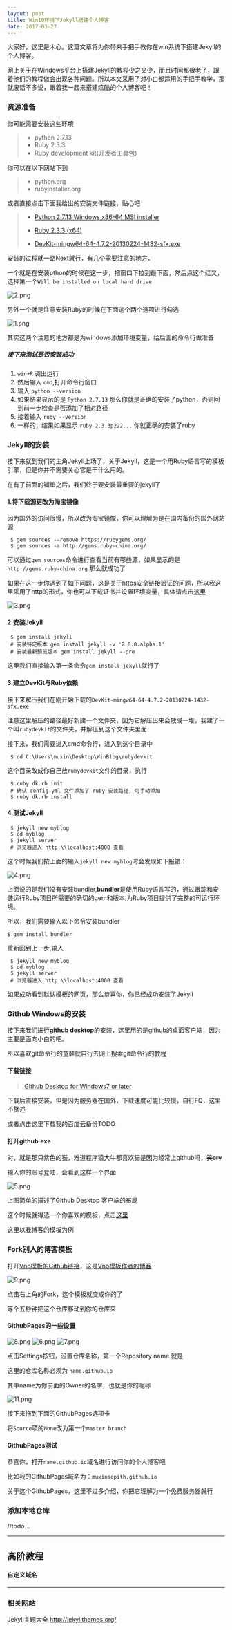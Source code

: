 ```yaml
---
layout: post
title: Win10环境下Jekyll搭建个人博客
date: 2017-03-27
---
```





大家好，这里是木心。这篇文章将为你带来手把手教你在win系统下搭建Jekyll的个人博客。



网上关于在Windows平台上搭建Jekyll的教程少之又少，而且时间都很老了，跟着他们的教程做会出现各种问题。所以本文采用了对小白都适用的手把手教学，那就废话不多说，跟着我一起来搭建炫酷的个人博客吧！



### 资源准备

你可能需要安装这些环境

> - python 2.7.13
> - Ruby 2.3.3
> - Ruby development  kit(开发者工具包)



你可以在以下网站下到

> - python.org
> - rubyinstaller.org



或者直接点击下面我给出的安装文件链接，贴心吧

> - [Python 2.7.13  Windows x86-64 MSI installer](https://www.python.org/ftp/python/2.7.13/python-2.7.13.amd64.msi)
>
>
> - [Ruby 2.3.3 (x64)](https://dl.bintray.com/oneclick/rubyinstaller/rubyinstaller-2.3.3-x64.exe)
> - [DevKit-mingw64-64-4.7.2-20130224-1432-sfx.exe](https://dl.bintray.com/oneclick/rubyinstaller/DevKit-mingw64-64-4.7.2-20130224-1432-sfx.exe)



安装的过程就一路Next就行，有几个需要注意的地方，

一个就是在安装pthon的时候在这一步，把窗口下拉到最下面，然后点这个红叉，选择第一个`Will be installed on local hard drive`


![2.png](http://upload-images.jianshu.io/upload_images/42761-e8b3fea4db3cdce7.png?imageMogr2/auto-orient/strip%7CimageView2/2/w/1240)

另外一个就是注意安装Ruby的时候在下面这个两个选项进行勾选

![1.png](http://upload-images.jianshu.io/upload_images/42761-59917bd675d85c2c.png?imageMogr2/auto-orient/strip%7CimageView2/2/w/1240)

其实这两个注意的地方都是为windows添加环境变量，给后面的命令行做准备



##### 接下来测试是否安装成功

1.  `win+R` 调出运行
2.  然后输入 `cmd`,打开命令行窗口
3.  输入 `python --version`
4.  如果结果显示的是 `Python 2.7.13` 那么你就是正确的安装了python，否则回到前一步检查是否添加了相对路径
5.  接着输入 `ruby --version`
6.  一样的，结果如果显示 `ruby 2.3.3p222...` 你就正确的安装了ruby





### Jekyll的安装

接下来就到我们的主角Jekyll上场了，关于Jekyll，这是一个用Ruby语言写的模板引擎，但是你并不需要关心它是干什么用的。

在有了前面的铺垫之后，我们终于要安装最重要的jekyll了

#### 1.将下载源更改为淘宝镜像

因为国外的访问很慢，所以改为淘宝镜像，你可以理解为是在国内备份的国外网站源

```
 $ gem sources --remove https://rubygems.org/
 $ gem sources -a http://gems.ruby-china.org/
```

可以通过`gem sources`命令进行查看当前有哪些源，如果显示的是`http://gems.ruby-china.org` 那么就成功了

如果在这一步你遇到了如下问题，这是关于https安全链接验证的问题，所以我这里采用了http的形式，你也可以下载证书并设置环境变量，具体请点击[这里](https://github.com/ruby-china/rubygems-mirror/wiki)

![3.png](http://upload-images.jianshu.io/upload_images/42761-58bd11d1c32cdc63.png?imageMogr2/auto-orient/strip%7CimageView2/2/w/1240)



#### 2.安装Jekyll

```
 $ gem install jekyll
 # 安装特定版本 gem install jekyll -v '2.0.0.alpha.1'
 # 安装最新预览版本 gem install jekyll --pre
```

这里我们直接输入第一条命令`gem install jekyll`就行了



#### 3.建立DevKit与Ruby依赖

接下来解压我们在刚开始下载的`DevKit-mingw64-64-4.7.2-20130224-1432-sfx.exe` 

注意这里解压的路径最好新建一个文件夹，因为它解压出来会散成一堆，我建了一个叫`rubydevkit`的文件夹，并解压到这个文件夹里面

接下来，我们需要进入cmd命令行，进入到这个目录中

````
 $ cd C:\Users\muxin\Desktop\WinBlog\rubydevkit
````



这个目录改成你自己放`rubydevkit`文件的目录，执行

```
 $ ruby dk.rb init
 # 确认 config.yml 文件添加了 ruby 安装路径, 可手动添加
 $ ruby dk.rb install
```



#### 4.测试Jekyll

```
 $ jekyll new myblog
 $ cd myblog
 $ jekyll server
 # 浏览器进入 http:\\localhost:4000 查看
```

这个时候我们按上面的输入`jekyll new myblog`时会发现如下报错：

![4.png](http://upload-images.jianshu.io/upload_images/42761-eae650e3c814273b.png?imageMogr2/auto-orient/strip%7CimageView2/2/w/1240)

上面说的是我们没有安装bundler,**bundler**是使用Ruby语言写的，通过跟踪和安装运行Ruby项目所需要的确切的gem和版本,为Ruby项目提供了完整的可运行环境。

所以，我们需要输入以下命令安装bundler

```
$ gem install bundler
```

重新回到上一步,输入

```
 $ jekyll new myblog
 $ cd myblog
 $ jekyll server
 # 浏览器进入 http:\\localhost:4000 查看
```

如果成功看到默认模板的网页，那么恭喜你，你已经成功安装了Jekyll



### Github Windows的安装

接下来我们进行**github desktop**的安装，这里用的是github的桌面客户端，因为主要是面向小白的吧。

所以喜欢git命令行的童鞋就自行去网上搜索git命令行的教程



#### 下载链接

> [Github Desktop for Windows7 or later](https://github-windows.s3.amazonaws.com/GitHubSetup.exe)

下载后直接安装，但是因为服务器在国外，下载速度可能比较慢，自行FQ，这里不赘述

或者点击这里下载我的百度云备份TODO



#### 打开github.exe

对，就是那只紫色的猫，难道程序猿大牛都喜欢猫是因为经常上github吗，~~笑cry~~

输入你的账号登陆，会看到这样一个界面

![5.png](http://upload-images.jianshu.io/upload_images/42761-eff8497cb9fafc92.png?imageMogr2/auto-orient/strip%7CimageView2/2/w/1240)

上图简单的描述了Github Desktop 客户端的布局

这个时候就得选一个你喜欢的模板，点击[这里](http://jekyllthemes.org/)

这里以我博客的模板为例



### Fork别人的博客模板

打开[Vno模板的Github链接](https://github.com/onevcat/vno-jekyll)，这是[Vno模板作者的博客](https://onevcat.com/)

![9.png](http://upload-images.jianshu.io/upload_images/42761-c860d0118b0554d3.png?imageMogr2/auto-orient/strip%7CimageView2/2/w/1240)

点击右上角的Fork，这个模板就变成你的了

等个五秒钟把这个仓库移动到你的仓库来



#### GithubPages的一些设置

![8.png](http://upload-images.jianshu.io/upload_images/42761-86eb86e9c324038c.png?imageMogr2/auto-orient/strip%7CimageView2/2/w/1240)
![6.png](http://upload-images.jianshu.io/upload_images/42761-5548d77306b9eb37.png?imageMogr2/auto-orient/strip%7CimageView2/2/w/1240)
![7.png](http://upload-images.jianshu.io/upload_images/42761-1368c923e1997d74.png?imageMogr2/auto-orient/strip%7CimageView2/2/w/1240)




点击Settings按钮，设置仓库名称，第一个Repository name 就是

这里的仓库名称必须为 `name.github.io` 

其中name为你前面的Owner的名字，也就是你的昵称



![11.png](http://upload-images.jianshu.io/upload_images/42761-db716f80b9df3c37.png?imageMogr2/auto-orient/strip%7CimageView2/2/w/1240)

接下来拖到下面的GithubPages选项卡

将`Source`项的`None`改为第一个`master branch`



#### GithubPages测试

恭喜你，打开`name.github.io`域名进行访问你的个人博客吧

比如我的GithubPages域名为：`muxinsepith.github.io`

关于这个GithubPages，这里不过多介绍，你把它理解为一个免费服务器就行



### 添加本地仓库

//todo...





------

## 高阶教程

#### 自定义域名







------

### 相关网站

Jekyll主题大全  http://jekyllthemes.org/

